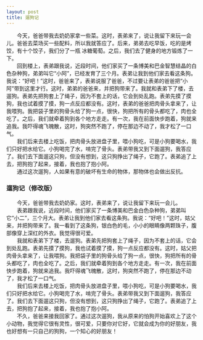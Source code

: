 ```yaml
---
layout: post
title: 遛狗记
---
```



　　今天，爸爸带我去奶奶家拿一些菜。这时，表弟来了，说让我留下来玩一会儿。爸爸去菜场买一些配料，所以我就答应了。后来，弟弟去吃早饭，吃的是烤饺，有十个饺子，我们分了一瓶 冰糖葡萄。之后，我们去了健身的地方锻炼了一下。    
　　回到楼上，表弟跟我说，近段时间，他们家买了一条博美和巴金智慧结晶的白色杂种狗，弟弟叫它“小阿”，已经发育了三个月。表弟让我到他们家去看这条狗。我说：“好吧！”这时，爸爸来了，表弟说服了爸爸，不过要让表弟的爸爸把“小阿”带到这里才行。这时，弟弟的爸爸来，并把狗带来了。我就和表弟下了楼，去遛狗。表弟先把狗套上了绳子，因为不套上的话，它会到处乱跑。表弟先摸了摸狗，我也试着摸了摸，狗一点反应都没有。这时，表弟的爸爸把肉骨头拿来了，让我喂狗。我把袋子里的狗骨头给了狗一点，很快，狗把所有的骨头都吃了，肉也全吃了。之后，我们就牵着狗到各个地方走走。有一次，我在前面快步跑着，狗就来追我。我吓得魂飞魄散，这时，狗突然不跑了，停在那边不动了，我才松了一口气。    
　　我们后来去楼上吃饭，把肉骨头放进盘子里，喂小狗吃，可是小狗要喝水，我们只好把水给它。小狗喝完了水，啃完了骨头。表弟带我又到下面遛狗，我答应了。我们去下面遛这只狗，但没有想到，这只狗挣出了绳子，它跑了。表弟追了上去，把狗抱了起来，接着，我也抱了抱小阿。    
　　通过这次遛狗，人如果有意的破坏有生命的物体，那物体也会做出反抗。    
    
    
        
### 遛狗记（修改版）    
　　今天，爸爸带我去奶奶家。这时，表弟来了，说让我留下来玩一会儿。    
　　表弟跟我说，近段时间，他们家买了一条博美和巴金白色杂种狗，弟弟叫它“小二”，三个月大。表弟让我到他们家去看这条狗。我说：“好吧！”这时，姑父来，并把狗带来了。我一看到了这条狗，银白色的毛，小小的眼睛像两颗珠子，腹部像穿上深红的外衣。我觉得很可爱。    
　　我就和表弟下了楼，去遛狗。表弟先把狗套上了绳子，因为不套上的话，它会到处乱跑。表弟先摸了摸狗，我也试着摸了摸，狗一点反应都没有。这时，姑父把肉骨头拿来了，让我喂狗。我把袋子里的狗骨头给了狗一点，很快，狗把所有的骨头都吃了，肉也全吃了。之后，我们就牵着狗到各个地方走走。有一次，我在前面快步跑着，狗就来追我。我吓得魂飞魄散，这时，狗突然不跑了，停在那边不动了，我才松了一口气。    
　　我们后来去楼上吃饭，把肉骨头放进盘子里，喂小狗吃，可是小狗要喝水，我们只好把水给它。小狗喝完了水，啃完了骨头。表弟带我又到下面遛狗，我答应了。我们去下面遛这只狗，但没有想到，这只狗挣出了绳子，它跑了。表弟追了上去，把狗抱了起来，接着，我也抱了抱小阿。    
　　不久，爸爸来接我回家了。通过这次遛狗，我从原来的怕狗开始喜欢上了这个小动物，我觉得它很有灵性，很可爱，只要你对它好，它就会成为你的好朋友，我也好想有一只自己的狗狗，一个知心的好朋友！      
